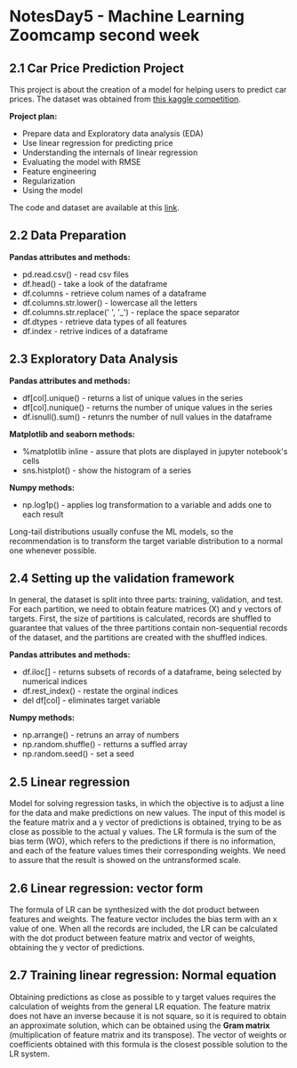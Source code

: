 # NotesDay5 - Machine Learning Zoomcamp second week 

## 2.1 Car Price Prediction Project
This project is about the creation of a model for helping users to predict car prices. The dataset was obtained from [this 
kaggle competition](https://www.kaggle.com/CooperUnion/cardataset).

**Project plan:**

* Prepare data and Exploratory data analysis (EDA)
* Use linear regression for predicting price
* Understanding the internals of linear regression 
* Evaluating the model with RMSE
* Feature engineering  
* Regularization 
* Using the model 

The code and dataset are available at this [link](https://github.com/alexeygrigorev/mlbookcamp-code/tree/master/chapter-02-car-price). 

## 2.2 Data Preparation

**Pandas attributes and methods:** 

* pd.read.csv() - read csv files 
* df.head() - take a look of the dataframe 
* df.columns - retrieve colum names of a dataframe 
* df.columns.str.lower() - lowercase all the letters 
* df.columns.str.replace(' ', '_') - replace the space separator 
* df.dtypes - retrieve data types of all features 
* df.index - retrive indices of a dataframe

## 2.3 Exploratory Data Analysis

**Pandas attributes and methods:** 

* df[col].unique() - returns a list of unique values in the series 
* df[col].nunique() - returns the number of unique values in the series 
* df.isnull().sum() - retunrs the number of null values in the dataframe 

**Matplotlib and seaborn methods:**

* %matplotlib inline - assure that plots are displayed in jupyter notebook's cells
* sns.histplot() - show the histogram of a series 
   
**Numpy methods:**
* np.log1p() - applies log transformation to a variable and adds one to each result 

Long-tail distributions usually confuse the ML models, so the recommendation is to transform the target variable distribution to a normal one whenever possible. 

## 2.4 Setting up the validation framework

In general, the dataset is split into three parts: training, validation, and test. For each partition, we need to obtain feature matrices (X) and y vectors of targets. First, the size of partitions is calculated, records are shuffled to guarantee that values of the three partitions contain non-sequential records of the dataset, and the partitions are created with the shuffled indices. 

**Pandas attributes and methods:** 

* df.iloc[] - returns subsets of records of a dataframe, being selected by numerical indices
* df.rest_index() - restate the orginal indices 
* del df[col] - eliminates target variable 

**Numpy methods:**
* np.arrange() - retruns an array of numbers 
* np.random.shuffle() - retturns a suffled array
* np.random.seed() - set a seed 

## 2.5 Linear regression

Model for solving regression tasks, in which the objective is to adjust a line for the data and make predictions on new values. The input of this model is 
the feature matrix and a y vector of predictions is obtained, trying to be as close as possible to the actual y values. The LR formula is the sum of the 
bias term (WO), which refers to the predictions if there is no information, and each of the feature values times their corresponding weights. We need to 
assure that the result is showed on the untransformed scale. 

## 2.6 Linear regression: vector form

The formula of LR can be synthesized with the dot product between features and weights. The feature vector includes the bias term with an x value of one. 
When all the records are included, the LR can be calculated with the dot product between feature matrix and vector of weights, obtaining the y vector of 
predictions. 

## 2.7 Training linear regression: Normal equation

Obtaining predictions as close as possible to y target values requires the calculation of weights from the general LR equation. The feature matrix does not 
have an inverse because it is not square, so it is required to obtain an approximate solution, which can be obtained using the **Gram matrix** 
(multiplication of feature matrix and its transpose). The vector of weights or coefficients obtained with this formula is the closest possible solution to 
the LR system.
